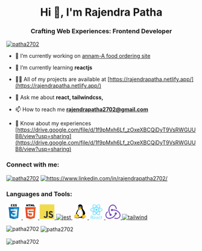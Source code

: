 <h1 align="center">Hi 👋, I'm Rajendra Patha</h1>
<h3 align="center">Crafting Web Experiences: Frontend Developer</h3>

<p align="left"> <a href="https://twitter.com/patha2702" target="blank"><img src="https://img.shields.io/twitter/follow/patha2702?logo=twitter&style=for-the-badge" alt="patha2702" /></a> </p>

- 🔭 I’m currently working on [annam-A food ordering site](https://annam-food.netlify.app/)

- 🌱 I’m currently learning **reactjs**

- 👨‍💻 All of my projects are available at [https://rajendrapatha.netlify.app/](https://rajendrapatha.netlify.app/)

- 💬 Ask me about **react, tailwindcss,**

- 📫 How to reach me **rajendrapatha2702@gmail.com**

- 📄 Know about my experiences [https://drive.google.com/file/d/1f9pMxh6Lf_zOxeXBCQiDyT9VsRWGUUB8/view?usp=sharing](https://drive.google.com/file/d/1f9pMxh6Lf_zOxeXBCQiDyT9VsRWGUUB8/view?usp=sharing)

<h3 align="left">Connect with me:</h3>
<p align="left">
<a href="https://twitter.com/patha2702" target="blank"><img align="center" src="https://raw.githubusercontent.com/rahuldkjain/github-profile-readme-generator/master/src/images/icons/Social/twitter.svg" alt="patha2702" height="30" width="40" /></a>
<a href="https://linkedin.com/in/https://www.linkedin.com/in/rajendrapatha2702/" target="blank"><img align="center" src="https://raw.githubusercontent.com/rahuldkjain/github-profile-readme-generator/master/src/images/icons/Social/linked-in-alt.svg" alt="https://www.linkedin.com/in/rajendrapatha2702/" height="30" width="40" /></a>
</p>

<h3 align="left">Languages and Tools:</h3>
<p align="left"> <a href="https://www.w3schools.com/css/" target="_blank" rel="noreferrer"> <img src="https://raw.githubusercontent.com/devicons/devicon/master/icons/css3/css3-original-wordmark.svg" alt="css3" width="40" height="40"/> </a> <a href="https://www.w3.org/html/" target="_blank" rel="noreferrer"> <img src="https://raw.githubusercontent.com/devicons/devicon/master/icons/html5/html5-original-wordmark.svg" alt="html5" width="40" height="40"/> </a> <a href="https://developer.mozilla.org/en-US/docs/Web/JavaScript" target="_blank" rel="noreferrer"> <img src="https://raw.githubusercontent.com/devicons/devicon/master/icons/javascript/javascript-original.svg" alt="javascript" width="40" height="40"/> </a> <a href="https://jestjs.io" target="_blank" rel="noreferrer"> <img src="https://www.vectorlogo.zone/logos/jestjsio/jestjsio-icon.svg" alt="jest" width="40" height="40"/> </a> <a href="https://www.linux.org/" target="_blank" rel="noreferrer"> <img src="https://raw.githubusercontent.com/devicons/devicon/master/icons/linux/linux-original.svg" alt="linux" width="40" height="40"/> </a> <a href="https://reactjs.org/" target="_blank" rel="noreferrer"> <img src="https://raw.githubusercontent.com/devicons/devicon/master/icons/react/react-original-wordmark.svg" alt="react" width="40" height="40"/> </a> <a href="https://redux.js.org" target="_blank" rel="noreferrer"> <img src="https://raw.githubusercontent.com/devicons/devicon/master/icons/redux/redux-original.svg" alt="redux" width="40" height="40"/> </a> <a href="https://tailwindcss.com/" target="_blank" rel="noreferrer"> <img src="https://www.vectorlogo.zone/logos/tailwindcss/tailwindcss-icon.svg" alt="tailwind" width="40" height="40"/> </a> </p>

<p><img align="left" src="https://github-readme-stats.vercel.app/api/top-langs?username=patha2702&show_icons=true&locale=en&layout=compact" alt="patha2702" /></p>

<p>&nbsp;<img align="center" src="https://github-readme-stats.vercel.app/api?username=patha2702&show_icons=true&locale=en" alt="patha2702" /></p>

<p><img align="center" src="https://github-readme-streak-stats.herokuapp.com/?user=patha2702&" alt="patha2702" /></p>

